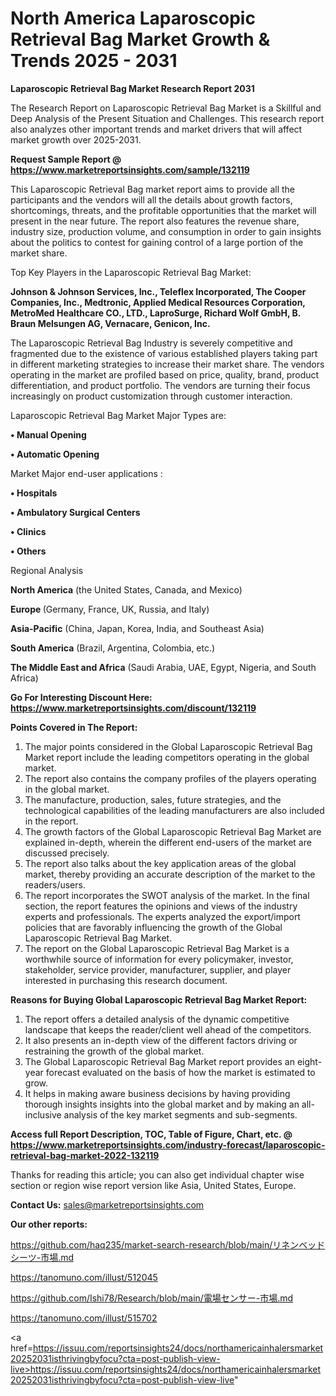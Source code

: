 # North America Laparoscopic Retrieval Bag Market Growth & Trends 2025 - 2031

<strong>Laparoscopic Retrieval Bag Market Research Report 2031</strong>

The Research Report on Laparoscopic Retrieval Bag Market is a Skillful and Deep Analysis of the Present Situation and Challenges. This research report also analyzes other important trends and market drivers that will affect market growth over 2025-2031.

<strong>Request Sample Report @ <a href=https://www.marketreportsinsights.com/sample/132119>https://www.marketreportsinsights.com/sample/132119</a></strong>

This Laparoscopic Retrieval Bag market report aims to provide all the participants and the vendors will all the details about growth factors, shortcomings, threats, and the profitable opportunities that the market will present in the near future. The report also features the revenue share, industry size, production volume, and consumption in order to gain insights about the politics to contest for gaining control of a large portion of the market share.

Top Key Players in the Laparoscopic Retrieval Bag Market:

<strong>Johnson & Johnson Services, Inc., Teleflex Incorporated, The Cooper Companies, Inc., Medtronic, Applied Medical Resources Corporation, MetroMed Healthcare CO., LTD., LaproSurge, Richard Wolf GmbH, B. Braun Melsungen AG, Vernacare, Genicon, Inc.</strong>

The Laparoscopic Retrieval Bag Industry is severely competitive and fragmented due to the existence of various established players taking part in different marketing strategies to increase their market share. The vendors operating in the market are profiled based on price, quality, brand, product differentiation, and product portfolio. The vendors are turning their focus increasingly on product customization through customer interaction.

Laparoscopic Retrieval Bag Market Major Types are:

<strong>• Manual Opening

• Automatic Opening</strong>

Market Major end-user applications :

<strong>• Hospitals

• Ambulatory Surgical Centers

• Clinics

• Others</strong>

Regional Analysis

</u><strong><b>North America</b></strong> (the United States, Canada, and Mexico)

<strong><b>Europe </b></strong>(Germany, France, UK, Russia, and Italy)

<strong><b>Asia-Pacific</b></strong> (China, Japan, Korea, India, and Southeast Asia)

<strong><b>South America</b></strong> (Brazil, Argentina, Colombia, etc.)

<strong><b>The Middle East and Africa</b></strong> (Saudi Arabia, UAE, Egypt, Nigeria, and South Africa)

<strong>Go For Interesting Discount Here: <a href=https://www.marketreportsinsights.com/discount/132119>https://www.marketreportsinsights.com/discount/132119</a></strong>

<strong>Points Covered in The Report:</strong>
<ol>
  <li>The major points considered in the Global Laparoscopic Retrieval Bag Market report include the leading competitors operating in the global market.</li>
  <li>The report also contains the company profiles of the players operating in the global market.</li>
  <li>The manufacture, production, sales, future strategies, and the technological capabilities of the leading manufacturers are also included in the report.</li>
  <li>The growth factors of the Global Laparoscopic Retrieval Bag Market are explained in-depth, wherein the different end-users of the market are discussed precisely.</li>
  <li>The report also talks about the key application areas of the global market, thereby providing an accurate description of the market to the readers/users.</li>
  <li>The report incorporates the SWOT analysis of the market. In the final section, the report features the opinions and views of the industry experts and professionals. The experts analyzed the export/import policies that are favorably influencing the growth of the Global Laparoscopic Retrieval Bag Market.</li>
  <li>The report on the Global Laparoscopic Retrieval Bag Market is a worthwhile source of information for every policymaker, investor, stakeholder, service provider, manufacturer, supplier, and player interested in purchasing this research document.</li>
</ol>
<strong>Reasons for Buying Global Laparoscopic Retrieval Bag Market Report:</strong>

<ol>
  <li>The report offers a detailed analysis of the dynamic competitive landscape that keeps the reader/client well ahead of the competitors.</li>
  <li>It also presents an in-depth view of the different factors driving or restraining the growth of the global market.</li>
  <li>The Global Laparoscopic Retrieval Bag Market report provides an eight-year forecast evaluated on the basis of how the market is estimated to grow.</li>
  <li>It helps in making aware business decisions by having providing thorough insights insights into the global market and by making an all-inclusive analysis of the key market segments and sub-segments.</li>
</ol>
<strong>Access full Report Description, TOC, Table of Figure, Chart, etc. @ <a href=https://www.marketreportsinsights.com/industry-forecast/laparoscopic-retrieval-bag-market-2022-132119>https://www.marketreportsinsights.com/industry-forecast/laparoscopic-retrieval-bag-market-2022-132119</a></strong>


Thanks for reading this article; you can also get individual chapter wise section or region wise report version like Asia, United States, Europe.

<strong>Contact Us:</strong>
sales@marketreportsinsights.com

<strong>Our other reports:</strong>

<a href=https://github.com/haq235/market-search-research/blob/main/リネンベッドシーツ-市場.md>https://github.com/haq235/market-search-research/blob/main/リネンベッドシーツ-市場.md</a>

<a href=https://tanomuno.com/illust/512045>https://tanomuno.com/illust/512045</a>

<a href=https://github.com/Ishi78/Research/blob/main/電場センサー-市場.md>https://github.com/Ishi78/Research/blob/main/電場センサー-市場.md</a>

<a href=https://tanomuno.com/illust/515702>https://tanomuno.com/illust/515702</a>

<a href=https://issuu.com/reportsinsights24/docs/northamericainhalersmarket20252031isthrivingbyfocu?cta=post-publish-view-live>https://issuu.com/reportsinsights24/docs/northamericainhalersmarket20252031isthrivingbyfocu?cta=post-publish-view-live</a>"
